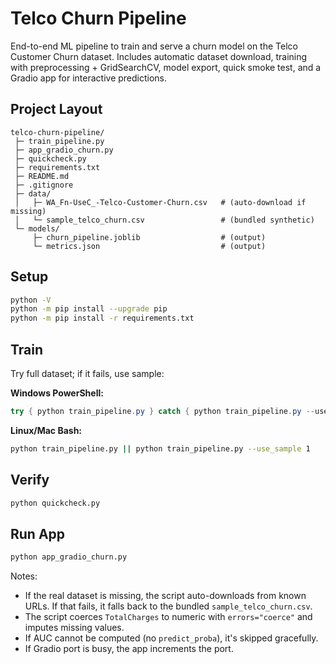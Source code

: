 # Telco Churn Pipeline

End-to-end ML pipeline to train and serve a churn model on the Telco Customer Churn dataset. Includes automatic dataset download, training with preprocessing + GridSearchCV, model export, quick smoke test, and a Gradio app for interactive predictions.

## Project Layout
```
telco-churn-pipeline/
 ├─ train_pipeline.py
 ├─ app_gradio_churn.py
 ├─ quickcheck.py
 ├─ requirements.txt
 ├─ README.md
 ├─ .gitignore
 ├─ data/
 │   ├─ WA_Fn-UseC_-Telco-Customer-Churn.csv   # (auto-download if missing)
 │   └─ sample_telco_churn.csv                 # (bundled synthetic)
 └─ models/
     ├─ churn_pipeline.joblib                  # (output)
     └─ metrics.json                           # (output)
```

## Setup
```bash
python -V
python -m pip install --upgrade pip
python -m pip install -r requirements.txt
```

## Train
Try full dataset; if it fails, use sample:

**Windows PowerShell:**
```powershell
try { python train_pipeline.py } catch { python train_pipeline.py --use_sample 1 }
```

**Linux/Mac Bash:**
```bash
python train_pipeline.py || python train_pipeline.py --use_sample 1
```

## Verify
```bash
python quickcheck.py
```

## Run App
```bash
python app_gradio_churn.py
```

Notes:
- If the real dataset is missing, the script auto-downloads from known URLs. If that fails, it falls back to the bundled `sample_telco_churn.csv`.
- The script coerces `TotalCharges` to numeric with `errors="coerce"` and imputes missing values.
- If AUC cannot be computed (no `predict_proba`), it's skipped gracefully.
- If Gradio port is busy, the app increments the port.
